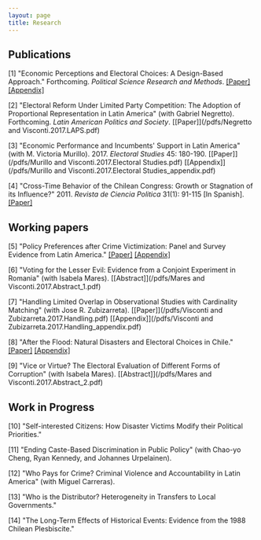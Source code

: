 ```yaml
---
layout: page
title: Research
---
```


## Publications

[1] "Economic Perceptions and Electoral Choices: A Design-Based Approach." Forthcoming. *Political Science Research and Methods*. [[Paper]](/pdfs/Visconti.2017.PSRM.pdf) [[Appendix]](/pdfs/Visconti.2017.PSRM_appendix.pdf)

[2] "Electoral Reform Under Limited Party Competition: The Adoption of Proportional Representation in Latin America" (with Gabriel Negretto). Forthcoming. *Latin American Politics and Society*. [[Paper]](/pdfs/Negretto and Visconti.2017.LAPS.pdf)

[3] "Economic Performance and Incumbents' Support in Latin America" (with M. Victoria Murillo). 2017. *Electoral Studies* 45: 180-190. [[Paper]](/pdfs/Murillo and Visconti.2017.Electoral Studies.pdf) [[Appendix]](/pdfs/Murillo and Visconti.2017.Electoral Studies_appendix.pdf) 

[4] "Cross-Time Behavior of the Chilean Congress: Growth or Stagnation of its Influence?" 2011. *Revista de Ciencia Politica* 31(1): 91-115 [In Spanish]. 
[[Paper]](/pdfs/Visconti.2011.RCP.pdf)

## Working papers

[5] "Policy Preferences after Crime Victimization: Panel and Survey Evidence from Latin America." [[Paper]](/pdfs/Visconti.2017.Crime.pdf) [[Appendix]](/pdfs/Visconti.2017.Crime_appendix.pdf)

[6] "Voting for the Lesser Evil: Evidence from a Conjoint Experiment in Romania" (with Isabela Mares). [[Abstract]](/pdfs/Mares and Visconti.2017.Abstract_1.pdf)

[7] "Handling Limited Overlap in Observational Studies with Cardinality Matching" (with Jose R. Zubizarreta). [[Paper]](/pdfs/Visconti and Zubizarreta.2017.Handling.pdf) [[Appendix]](/pdfs/Visconti and Zubizarreta.2017.Handling_appendix.pdf)

[8] "After the Flood: Natural Disasters and Electoral Choices in Chile."  [[Paper]](/pdfs/Visconti.2017.Floods.pdf) [[Appendix]](/pdfs/Visconti.2017.Floods_appendix.pdf)

[9] "Vice or Virtue? The Electoral Evaluation of Different Forms of Corruption" (with Isabela Mares). [[Abstract]](/pdfs/Mares and Visconti.2017.Abstract_2.pdf)

## Work in Progress

[10] "Self-interested Citizens: How Disaster Victims Modify their Political Priorities."

[11] "Ending Caste-Based Discrimination in Public Policy" (with Chao-yo Cheng, Ryan Kennedy, and Johannes
Urpelainen).

[12] "Who Pays for Crime? Criminal Violence and Accountability in Latin America" (with Miguel Carreras).

[13] "Who is the Distributor? Heterogeneity in Transfers to Local Governments."

[14] "The Long-Term Effects of Historical Events: Evidence from the 1988 Chilean Plesbiscite."
